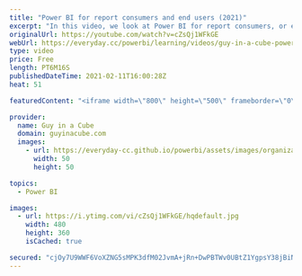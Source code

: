 ```yaml
---
title: "Power BI for report consumers and end users (2021)"
excerpt: "In this video, we look at Power BI for report consumers, or end users. Those folks that maybe don't author reports, but just view reports within Power BI. We introduce some basic Power BI concepts and introduce you to areas of the Power BI service to get you familiar with the portal.  📢 Become a member:"
originalUrl: https://youtube.com/watch?v=cZsQj1WFkGE
webUrl: https://everyday.cc/powerbi/learning/videos/guy-in-a-cube-power-bi-for-report-consumers-and-end-users-2021/
type: video
price: Free
length: PT6M16S
publishedDateTime: 2021-02-11T16:00:28Z
heat: 51

featuredContent: "<iframe width=\"800\" height=\"500\" frameborder=\"0\" src=\"https://www.youtube.com/embed/cZsQj1WFkGE\" allow=\"accelerometer; autoplay; encrypted-media; gyroscope; picture-in-picture\" allowfullscreen></iframe>"

provider:
  name: Guy in a Cube
  domain: guyinacube.com
  images:
    - url: https://everyday-cc.github.io/powerbi/assets/images/organizations/guyinacube.com-50x50.jpg
      width: 50
      height: 50

topics:
  - Power BI

images:
  - url: https://i.ytimg.com/vi/cZsQj1WFkGE/hqdefault.jpg
    width: 480
    height: 360
    isCached: true

secured: "cjOy7U9WWF6VoXZNG5sMPK3dfM02JvmA+jRn+DwPBTWv0UBtZ1YgpsY38jBiNp36Xj/UWm2dBXKGTTBbTR7urfq25PmNwMlJ5zGXh3PB04ahFQaO89SX4M+euTTZpdRU2SZWR0mq3mA5cLNmcoEDoeiHG3z6XER4Wgc65REfi9qf2CkmeKkHtJu9GRmGIoHZOj1YD5fnZOQaEq6c5D+8Uwl3j1rH7VHZ9xTWbR6/foDx4Z6So0AAHjQrDGD5U0sL0BVqniJo/fwue+yYw69oCcoQWu9MCR5r9vUwkIarTuQYxfhzhNm5dGmUG7Asc/74HxZIhiDbdb7AkWL1qWiVleFyUNSnybcJ7Q8tnUD5RpjmY0qPv6pRLXYOx7I/t+JrEuq/m4gyd6KhZ9d4qarkn7yvNLrIYtoXpPHYhXlOFzg=;jUUvpAQ3JfCA8Q8I3o0AUg=="
---
```


